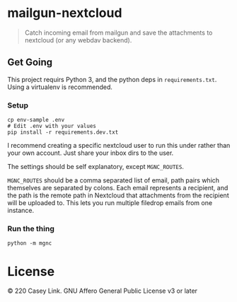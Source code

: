 # mailgun-nextcloud

> Catch incoming email from mailgun and save the attachments to nextcloud (or any webdav backend).


## Get Going

This project requirs Python 3, and the python deps in `requirements.txt`. Using
a virtualenv is recommended.

### Setup 
```
cp env-sample .env
# Edit .env with your values
pip install -r requirements.dev.txt
```

I recommend creating a specific nextcloud user to run this under rather than your own account. Just share your inbox dirs to the user.

The settings should be self explanatory, except `MGNC_ROUTES`.

`MGNC_ROUTES` should be a comma separated list of email, path pairs which themselves are separated by colons. Each email represents a recipient, and the path is the remote path in Nextcloud that attachments from the recipient will be uploaded to. This lets you run multiple filedrop emails from one instance.

### Run the thing

```
python -m mgnc
```


# License

© 220 Casey Link. GNU Affero General Public License v3 or later


